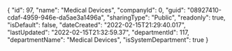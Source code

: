 {
  "id": 97,
  "name": "Medical Devices",
  "companyId": 0,
  "guid": "08927410-cdaf-4959-946e-da5ae3a1496a",
  "sharingType": "Public",
  "readonly": true,
  "isDefault": false,
  "dateCreated": "2022-02-15T21:29:40.017",
  "lastUpdated": "2022-02-15T21:32:59.37",
  "departmentId": 117,
  "departmentName": "Medical Devices",
  "isSystemDepartment": true
}
